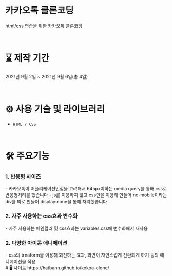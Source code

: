 # 카카오톡 클론코딩
html/css 연습을 위한 카카오톡 클론코딩
<br>


<br>

# ⌛ 제작 기간
2021년 9월 2일 ~ 2021년 9월 6일(총 4일)

<br>

# ⚙ 사용 기술 및 라이브러리
- `HTML / CSS`


<br>

# 🛠 주요기능
<h3>1. 반응형 사이즈 </h3>
- 카카오톡이 어플리케이션인점을 고려해서 645px이하는 media query를 통해 css로 반응형처리를 했습니다
- js를 이용하지 않고 css만을 이용해 만들어 no-mobile이라는 div를 따로 만들어 display:none을 통해 처리했습니다

<h3>2. 자주 사용하는 css효과 변수화 </h3>
- 자주 사용하는 메인컬러 및 css효과는 variables.css에 변수화해서 재사용

<h3>2. 다양한 아이콘 애니메이션 </h3>
- css의 trnaform을 이용해 회전하는 효과, 화면이 자연스럽게 전환되게 하기 등의 애니메이션을 적용



<br>
#  🖥 사이트
https://hatbann.github.io/kokoa-clone/

